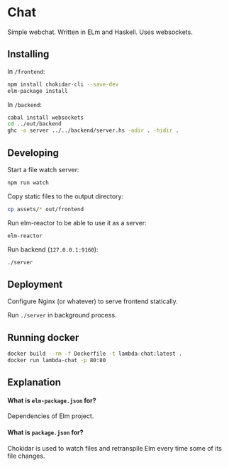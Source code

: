 # Chat
Simple webchat. Written in ELm and Haskell. Uses websockets.

## Installing
In `/frontend`:
```bash
npm install chokidar-cli --save-dev
elm-package install
```

In `/backend`:
```bash
cabal install websockets
cd ../out/backend
ghc -o server ../../backend/server.hs -odir . -hidir .
```

## Developing
Start a file watch server:
```bash
npm run watch
```

Copy static files to the output directory:
```bash
cp assets/* out/frontend
```

Run elm-reactor to be able to use it as a server:
```bash
elm-reactor
```

Run backend (`127.0.0.1:9160`):
```bash
./server
```

## Deployment
Configure Nginx (or whatever) to serve frontend statically.

Run `./server` in background process.

## Running docker
```bash
docker build --rm -f Dockerfile -t lambda-chat:latest .
docker run lambda-chat -p 80:80
```

## Explanation

#### What is `elm-package.json` for?
Dependencies of Elm project.

#### What is `package.json` for?
Chokidar is used to watch files and retranspile Elm every time some of its file changes.